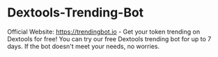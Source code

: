 # Dextools-Trending-Bot
Official Website: https://trendingbot.io - Get your token trending on Dextools for free! You can try our free Dextools trending bot for up to 7 days. If the bot doesn't meet your needs, no worries.
